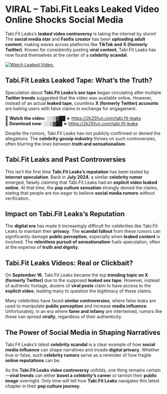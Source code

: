 # VIRAL – Tabi.Fit Leaks Leaked Video Online Shocks Social Media 

Tabi.Fit Leaks’s **leaked video controversy** is taking the internet by storm! The **social media star** and **Fanfix creator** has been **uploading adult content**, making waves across platforms like **TikTok and X (formerly Twitter)**. Known for consistently posting **viral content**, Tabi.Fit Leaks has now found themselves at the center of a **celebrity scandal**.  

[![Watch Leaked Video.](https://miro.medium.com/v2/resize:fit:828/format:webp/1*cilzJN44JGOrTw9NJCrNHA.gif "Watch Leaked Video")](https://2k25fun.com/tabi.fit-leaks)

## **Tabi.Fit Leaks Leaked Tape: What’s the Truth?**  
Speculation about **Tabi.Fit Leaks’s sex tape** began circulating after multiple **Twitter trends** suggested that the video was available online. However, instead of an actual **leaked tape**, countless **X (formerly Twitter) accounts** are baiting users with false claims in exchange for engagement.  

🔹 **Watch the video:** ░░▒▓██ ➤ https://2k25fun.com/tabi.fit-leaks  
🔹 **Download now:** ░░▒▓██ ➤ https://2k25fun.com/tabi.fit-leaks  

Despite the rumors, Tabi.Fit Leaks has not publicly confirmed or denied the allegations. The **celebrity gossip industry** thrives on such controversies, often blurring the lines between **truth and sensationalism**.  

## **Tabi.Fit Leaks and Past Controversies**  
This isn’t the first time **Tabi.Fit Leaks’s reputation** has been tested by **internet speculation**. Back in **July 2024**, a similar **celebrity rumor** emerged, falsely claiming that Tabi.Fit Leaks had an **explicit video leaked online**. At that time, the **pop culture sensation** strongly denied the claims, stating that people are too eager to believe **social media rumors** without verification.  

## **Impact on Tabi.Fit Leaks’s Reputation**  
The **digital era** has made it increasingly difficult for celebrities like Tabi.Fit Leaks to maintain their **privacy**. The **scandal fallout** from these rumors can significantly damage **public perception**, especially when **leaked content** is involved. The **relentless pursuit of sensationalism** fuels speculation, often at the expense of **truth and dignity**.  

## **Tabi.Fit Leaks Videos: Real or Clickbait?**  
On **September 16**, Tabi.Fit Leaks became the top **trending topic on X (formerly Twitter)** due to the supposed **leaked sex tape**. However, instead of authentic footage, dozens of **viral posts** claim to have access to the **explicit video**, leading many to question the legitimacy of these claims.  

Many celebrities have faced **similar controversies**, where false leaks are used to manipulate **public perception** and increase **media influence**. Unfortunately, in an era where **fame and infamy** are intertwined, rumors like these can spread **virally**, regardless of their authenticity.  

## **The Power of Social Media in Shaping Narratives**  
Tabi.Fit Leaks’s latest **celebrity scandal** is a clear example of how **social media influence** can shape narratives and invade **digital privacy**. Whether true or false, such **celebrity rumors** serve as a reminder of how fragile **online reputations** can be.  

As the **Tabi.Fit Leaks video controversy** unfolds, one thing remains certain—**viral trends** can either **boost a celebrity’s career** or tarnish their **public image** overnight. Only time will tell how **Tabi.Fit Leaks** navigates this latest chapter in their **pop culture journey**. 